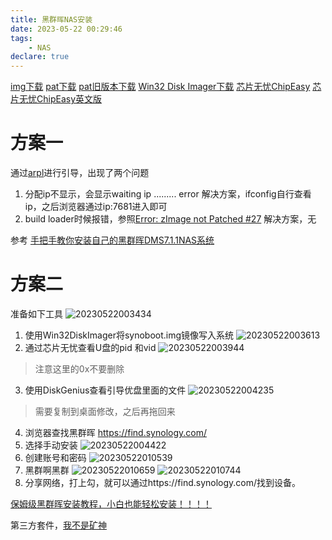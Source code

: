 ```yaml
---
title: 黑群晖NAS安装
date: 2023-05-22 00:29:46
tags:
    - NAS
declare: true
---
```

[img下载](https://xpenology.club/downloads/)
[pat下载](https://www.synology.com/en-global/support/download/DS918+?version=7.1#system)
[pat旧版本下载](https://archive.synology.com/download/Os/DSM)
[Win32 Disk Imager下载](https://sourceforge.net/projects/win32diskimager/)
[芯片无忧ChipEasy](https://www.upan.cc/tools/test/ChipEasy.html)
[芯片无忧ChipEasy英文版](https://www.upan.cc/tools/test/ChipEasy_EN.html)
<!--more-->

# 方案一
通过[arpl](https://github.com/fbelavenuto/arpl)进行引导，出现了两个问题
1. 分配ip不显示，会显示waiting ip ......... error
解决方案，ifconfig自行查看ip，之后浏览器通过ip:7681进入即可
2. build loader时候报错，参照[Error: zImage not Patched #27](https://github.com/fbelavenuto/arpl/issues/27)
解决方案，无

参考 [手把手教你安装自己的黑群晖DMS7.1.1NAS系统](https://www.youtube.com/watch?v=oxD0Qb_DClA&t=282s)

# 方案二
准备如下工具
![20230522003434](https://cdn.jsdelivr.net/gh/Corner430/Picture/images/20230522003434.png)
1. 使用Win32DiskImager将synoboot.img镜像写入系统
![20230522003613](https://cdn.jsdelivr.net/gh/Corner430/Picture/images/20230522003613.png)
2. 通过芯片无忧查看U盘的pid 和vid
![20230522003944](https://cdn.jsdelivr.net/gh/Corner430/Picture/images/20230522003944.png)
> 注意这里的0x不要删除
3. 使用DiskGenius查看引导优盘里面的文件
![20230522004235](https://cdn.jsdelivr.net/gh/Corner430/Picture/images/20230522004235.png)
> 需要复制到桌面修改，之后再拖回来
4. 浏览器查找黑群晖
https://find.synology.com/
5. 选择手动安装
![20230522004422](https://cdn.jsdelivr.net/gh/Corner430/Picture/images/20230522004422.png)
6. 创建账号和密码
![20230522010539](https://cdn.jsdelivr.net/gh/Corner430/Picture/images/20230522010539.png)
7. 黑群啊黑群
![20230522010659](https://cdn.jsdelivr.net/gh/Corner430/Picture/images/20230522010659.png)
![20230522010744](https://cdn.jsdelivr.net/gh/Corner430/Picture/images/20230522010744.png)
8. 分享网络，打上勾，就可以通过https://find.synology.com/找到设备。

[保姆级黑群晖安装教程，小白也能轻松安装！！！！](https://zhuanlan.zhihu.com/p/515187738)

第三方套件，[我不是矿神](https://imnks.com/)
